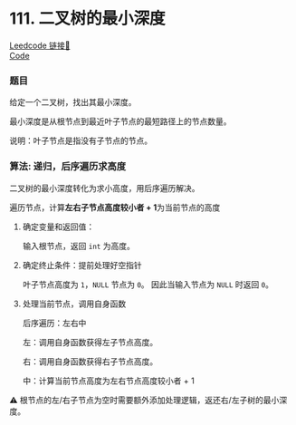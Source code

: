 # 111. 二叉树的最小深度

[Leedcode 链接🔗](https://leetcode.cn/problems/minimum-depth-of-binary-tree/description/)  
[Code](https://github.com/alstondu/lc/blob/main/111/111.cpp)

### 题目

给定一个二叉树，找出其最小深度。

最小深度是从根节点到最近叶子节点的最短路径上的节点数量。

说明：叶子节点是指没有子节点的节点。



### 算法: 递归，后序遍历求高度

二叉树的最小深度转化为求小高度，用后序遍历解决。

遍历节点，计算**左右子节点高度较小者  + 1**为当前节点的高度


1. 确定变量和返回值：
	
	输入根节点，返回 ```int``` 为高度。
	
2. 确定终止条件：提前处理好空指针

	叶子节点高度为 ```1```，```NULL``` 节点为 ```0```。 因此当输入节点为 ```NULL``` 时返回 ```0```。
	
3. 处理当前节点，调用自身函数

	后序遍历：左右中
	
	左：调用自身函数获得左子节点高度。
	
	右：调用自身函数获得右子节点高度。
	
	中：计算当前节点高度为左右节点高度较小者 + 1
	
⚠️ 根节点的左/右子节点为空时需要额外添加处理逻辑，返还右/左子树的最小深度。
	
	
	
	
